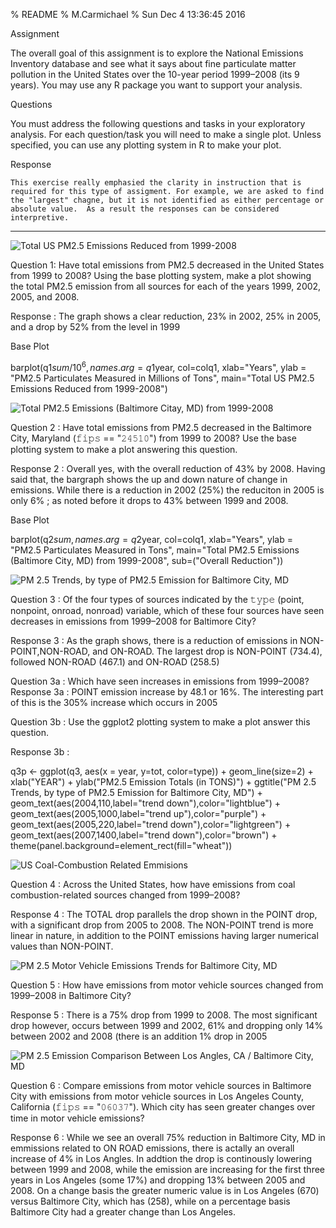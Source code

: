 % README
% M.Carmichael
% Sun Dec  4 13:36:45 2016




Assignment

The overall goal of this assignment is to explore the National Emissions Inventory database and see what it says about fine particulate matter pollution in the United States over the 10-year period 1999–2008 (its 9 years). You may use any R package you want to support your analysis.

Questions

You must address the following questions and tasks in your exploratory analysis. For each question/task you will need to make a single plot. Unless specified, you can use any plotting system in R to make your plot.

Response

	This exercise really emphasied the clarity in instruction that is required for this type of assigment. For example, we are asked to find the "largest" chagne, but it is not identified as either percentage or absolute value.  As a result the responses can be considered interpretive. 

--------------------------------------------------------------------------- 



![Total US PM2.5 Emissions Reduced from 1999-2008](plot1.png)


Question 1: Have total emissions from PM2.5 decreased in the United States from 1999 to 2008? Using the base plotting system, make a plot showing the total PM2.5 emission from all sources for each of the years 1999, 2002, 2005, and 2008.


Response : The graph shows a clear reduction, 23% in 2002, 25% in 2005, and a drop by 52% from the level in 1999 

Base Plot 

barplot(q1$sum/10^6, names.arg = q1$year, col=colq1, xlab="Years",
  ylab = "PM2.5 Particulates Measured in Millions of Tons",
  main="Total US PM2.5 Emissions Reduced from 1999-2008")





![Total PM2.5 Emissions (Baltimore Citay, MD) from 1999-2008](plot2.png)



Question 2 :  Have total emissions from PM2.5 decreased in the Baltimore City, Maryland (𝚏𝚒𝚙𝚜 == "𝟸𝟺𝟻𝟷𝟶") from 1999 to 2008? Use the base plotting system to make a plot answering this question.


Response 2 : Overall yes, with the overall reduction of 43% by 2008.  Having said that, the bargraph shows the up and down nature of change in emissions. While there is a reduction in 2002 (25%) the reduciton in 2005 is only 6% ; as noted before it drops to 43% between 1999 and  2008.

Base Plot 

barplot(q2$sum, names.arg = q2$year, col=colq1, xlab="Years",
  ylab = "PM2.5 Particulates Measured in Tons",
  main="Total PM2.5 Emissions (Baltimore City, MD) from 1999-2008",
  sub=("Overall Reduction"))




![PM 2.5 Trends, by type of PM2.5 Emission for Baltimore City, MD](plot3.png)


Question 3 : Of the four types of sources indicated by the 𝚝𝚢𝚙𝚎 (point, nonpoint, onroad, nonroad) variable, which of these four sources have seen decreases in emissions from 1999–2008 for Baltimore City?

 
Response 3 : As the graph shows, there is a reduction of emissions in NON-POINT,NON-ROAD, and ON-ROAD. The largest drop is NON-POINT (734.4), followed NON-ROAD (467.1) and ON-ROAD (258.5)
 




Question 3a : Which have seen increases in emissions from 1999–2008? 
Response 3a : POINT emission increase by 48.1 or 16%. The interesting part of this is the 305% increase which occurs in 2005



Question 3b :  Use the ggplot2 plotting system to make a plot answer this question. 

Response 3b :


q3p <- ggplot(q3, aes(x = year, y=tot, color=type)) + geom_line(size=2) +
   xlab("YEAR") + ylab("PM2.5 Emission Totals (in TONS)") +
   ggtitle("PM 2.5 Trends, by type of PM2.5 Emission for Baltimore City, MD") +
   geom_text(aes(2004,110,label="trend down"),color="lightblue") +
   geom_text(aes(2005,1000,label="trend up"),color="purple") +
   geom_text(aes(2005,220,label="trend down"),color="lightgreen") +
   geom_text(aes(2007,1400,label="trend down"),color="brown")  +
   theme(panel.background=element_rect(fill="wheat"))




![US Coal-Combustion Related Emmisions](plot3.png)



Question 4 : Across the United States, how have emissions from coal combustion-related sources changed from 1999–2008?


Response 4 : The TOTAL drop parallels the drop shown in the POINT drop, with a significant drop from 2005 to 2008. The NON-POINT trend is more linear in nature,  in addition to the POINT emissions having larger numerical values than NON-POINT.





![PM 2.5 Motor Vehicle Emissions Trends for Baltimore City, MD](plot3.png)



Question 5 : How have emissions from motor vehicle sources changed from 1999–2008 in Baltimore City? 

Response 5 : There is a 75% drop from 1999 to 2008.  The most significant drop however, occurs between 1999 and 2002, 61% and dropping only 14% between 2002 and 2008 (there is an addition 1% drop in 2005



![PM 2.5 Emission Comparison Between 
 Los Angles, CA / Baltimore City, MD](plot3.png)



Question 6 : Compare emissions from motor vehicle sources in Baltimore City with emissions from motor vehicle sources in Los Angeles County, California (𝚏𝚒𝚙𝚜 == "𝟶𝟼𝟶𝟹𝟽"). Which city has seen greater changes over time in motor vehicle emissions?

Response 6 : While we see an overall 75% reduction in Baltimore City, MD in emmissions related to ON ROAD emissions, there is actally an overall increase of 4% in Los Angles. In addtion the drop is continously lowering between 1999 and 2008, while the emission are increasing for the first three years in Los Angeles (some 17%) and dropping 13% between 2005 and 2008. On a change basis the greater numeric value is in Los Angeles (670) versus Baltimore City, which has (258), while on a percentage basis Baltimore City had a greater change than Los Angeles.  


